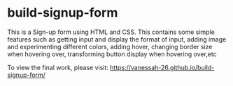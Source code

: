 # build-signup-form
This is a Sign-up form using HTML and CSS. This contains some simple features such as getting input and display the format of input, adding image and experimenting different colors, adding hover, changing border size when hovering over, transforming button display when hovering over,etc

To view the final work, please visit: https://vanessah-26.github.io/build-signup-form/
